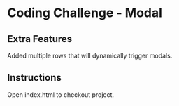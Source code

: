 # Coding Challenge - Modal

## Extra Features

Added multiple rows that will dynamically trigger modals.

## Instructions

Open index.html to checkout project.


